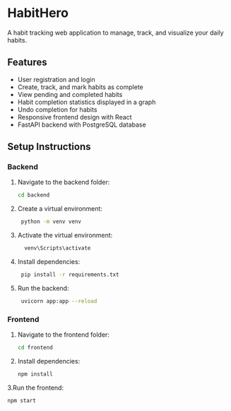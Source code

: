 # HabitHero

A habit tracking web application to manage, track, and visualize your daily habits.

## Features

- User registration and login
- Create, track, and mark habits as complete
- View pending and completed habits
- Habit completion statistics displayed in a graph
- Undo completion for habits
- Responsive frontend design with React
- FastAPI backend with PostgreSQL database

## Setup Instructions

### Backend

1. Navigate to the backend folder:
   ```bash
   cd backend
2. Create a virtual environment:
   ```bash
    python -m venv venv

3. Activate the virtual environment:
   ```bash
     venv\Scripts\activate

4. Install dependencies:
   ```bash
    pip install -r requirements.txt

5. Run the backend:
   ```bash
    uvicorn app:app --reload

### Frontend

1. Navigate to the frontend folder:
   ```bash
   cd frontend

2. Install dependencies:
   ```bash
   npm install

3.Run the frontend:
   ```bash
   npm start
